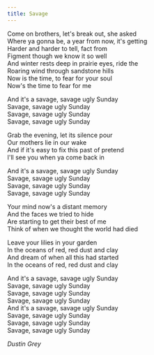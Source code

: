 ```yaml
---
title: Savage
---
```


Come on brothers, let's break out, she asked  
Where ya gonna be, a year from now, it's getting  
Harder and harder to tell, fact from  
Figment though we know it so well  
And winter rests deep in prairie eyes, ride the  
Roaring wind through sandstone hills  
Now is the time, to fear for your soul  
Now's the time to fear for me  
  
And it's a savage, savage ugly Sunday  
Savage, savage ugly Sunday  
Savage, savage ugly Sunday  
Savage, savage ugly Sunday  

Grab the evening, let its silence pour  
Our mothers lie in our wake  
And if it's easy to fix this past of pretend  
I'll see you when ya come back in  

And it's a savage, savage ugly Sunday  
Savage, savage ugly Sunday  
Savage, savage ugly Sunday  
Savage, savage ugly Sunday  

Your mind now's a distant memory  
And the faces we tried to hide  
Are starting to get their best of me  
Think of when we thought the world had died  

Leave your lilies in your garden  
In the oceans of red, red dust and clay  
And dream of when all this had started  
In the oceans of red, red dust and clay  

And it's a savage, savage ugly Sunday  
Savage, savage ugly Sunday  
Savage, savage ugly Sunday  
Savage, savage ugly Sunday  
And it's a savage, savage ugly Sunday  
Savage, savage ugly Sunday  
Savage, savage ugly Sunday  
Savage, savage ugly Sunday  

*Dustin Grey*
